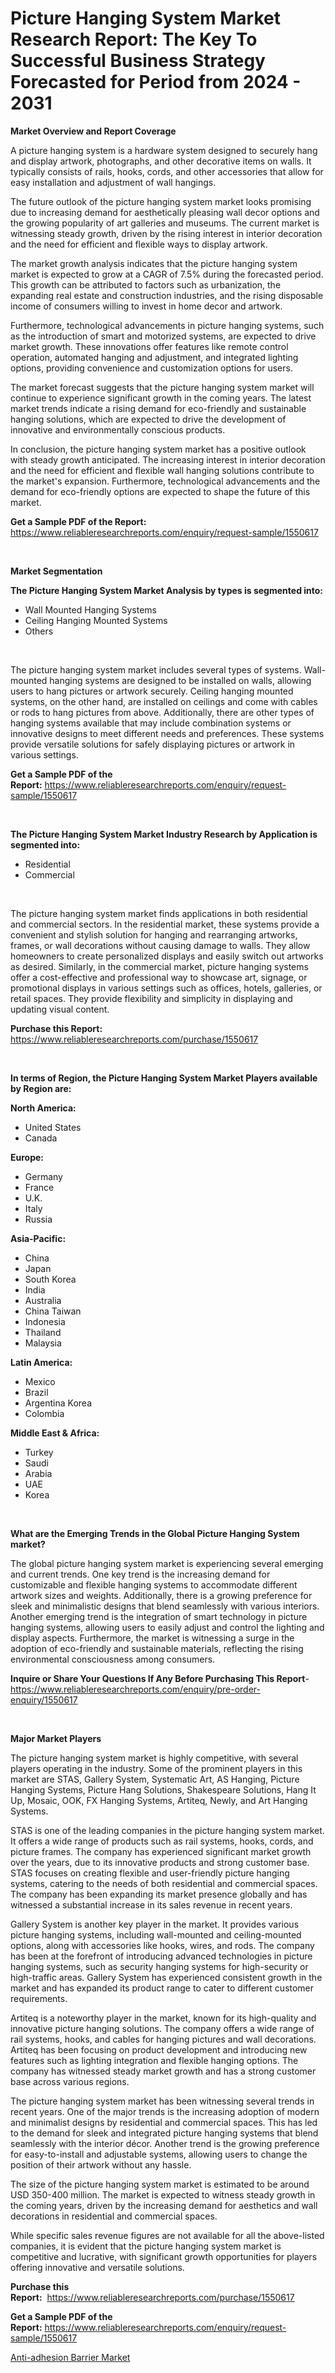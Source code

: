 <p><h1>Picture Hanging System Market Research Report: The Key To Successful Business Strategy Forecasted for Period from 2024 - 2031</h1></p><p><strong>Market Overview and Report Coverage</strong></p>
<p><p>A picture hanging system is a hardware system designed to securely hang and display artwork, photographs, and other decorative items on walls. It typically consists of rails, hooks, cords, and other accessories that allow for easy installation and adjustment of wall hangings.</p><p>The future outlook of the picture hanging system market looks promising due to increasing demand for aesthetically pleasing wall decor options and the growing popularity of art galleries and museums. The current market is witnessing steady growth, driven by the rising interest in interior decoration and the need for efficient and flexible ways to display artwork.</p><p>The market growth analysis indicates that the picture hanging system market is expected to grow at a CAGR of 7.5% during the forecasted period. This growth can be attributed to factors such as urbanization, the expanding real estate and construction industries, and the rising disposable income of consumers willing to invest in home decor and artwork.</p><p>Furthermore, technological advancements in picture hanging systems, such as the introduction of smart and motorized systems, are expected to drive market growth. These innovations offer features like remote control operation, automated hanging and adjustment, and integrated lighting options, providing convenience and customization options for users.</p><p>The market forecast suggests that the picture hanging system market will continue to experience significant growth in the coming years. The latest market trends indicate a rising demand for eco-friendly and sustainable hanging solutions, which are expected to drive the development of innovative and environmentally conscious products.</p><p>In conclusion, the picture hanging system market has a positive outlook with steady growth anticipated. The increasing interest in interior decoration and the need for efficient and flexible wall hanging solutions contribute to the market's expansion. Furthermore, technological advancements and the demand for eco-friendly options are expected to shape the future of this market.</p></p>
<p><strong>Get a Sample PDF of the Report:</strong> <a href="https://www.reliableresearchreports.com/enquiry/request-sample/1550617">https://www.reliableresearchreports.com/enquiry/request-sample/1550617</a></p>
<p>&nbsp;</p>
<p><strong>Market Segmentation</strong></p>
<p><strong>The Picture Hanging System Market Analysis by types is segmented into:</strong></p>
<p><ul><li>Wall Mounted Hanging Systems</li><li>Ceiling Hanging Mounted Systems</li><li>Others</li></ul></p>
<p>&nbsp;</p>
<p><p>The picture hanging system market includes several types of systems. Wall-mounted hanging systems are designed to be installed on walls, allowing users to hang pictures or artwork securely. Ceiling hanging mounted systems, on the other hand, are installed on ceilings and come with cables or rods to hang pictures from above. Additionally, there are other types of hanging systems available that may include combination systems or innovative designs to meet different needs and preferences. These systems provide versatile solutions for safely displaying pictures or artwork in various settings.</p></p>
<p><strong>Get a Sample PDF of the Report:</strong>&nbsp;<a href="https://www.reliableresearchreports.com/enquiry/request-sample/1550617">https://www.reliableresearchreports.com/enquiry/request-sample/1550617</a></p>
<p>&nbsp;</p>
<p><strong>The Picture Hanging System Market Industry Research by Application is segmented into:</strong></p>
<p><ul><li>Residential</li><li>Commercial</li></ul></p>
<p>&nbsp;</p>
<p><p>The picture hanging system market finds applications in both residential and commercial sectors. In the residential market, these systems provide a convenient and stylish solution for hanging and rearranging artworks, frames, or wall decorations without causing damage to walls. They allow homeowners to create personalized displays and easily switch out artworks as desired. Similarly, in the commercial market, picture hanging systems offer a cost-effective and professional way to showcase art, signage, or promotional displays in various settings such as offices, hotels, galleries, or retail spaces. They provide flexibility and simplicity in displaying and updating visual content.</p></p>
<p><strong>Purchase this Report:</strong>&nbsp; <a href="https://www.reliableresearchreports.com/purchase/1550617">https://www.reliableresearchreports.com/purchase/1550617</a></p>
<p>&nbsp;</p>
<p><strong>In terms of Region, the Picture Hanging System Market Players available by Region are:</strong></p>
<p>
    <p> <strong> North America: </strong>
        <ul>
            <li>United States</li>
            <li>Canada</li>
        </ul>
        </p> 
    <p> <strong> Europe: </strong>
        <ul>
            <li>Germany</li>
            <li>France</li>
            <li>U.K.</li>
            <li>Italy</li>
            <li>Russia</li>
        </ul>
        </p> 
    <p> <strong> Asia-Pacific: </strong>
        <ul>
            <li>China</li>
            <li>Japan</li>
            <li>South Korea</li>
            <li>India</li>
            <li>Australia</li>
            <li>China Taiwan</li>
            <li>Indonesia</li>
            <li>Thailand</li>
            <li>Malaysia</li>
        </ul>
        </p> 
    <p> <strong> Latin America: </strong>
        <ul>
            <li>Mexico</li>
            <li>Brazil</li>
            <li>Argentina Korea</li>
            <li>Colombia</li>
        </ul>
        </p> 
    <p> <strong> Middle East & Africa: </strong>
        <ul>
            <li>Turkey</li>
            <li>Saudi</li>
            <li>Arabia</li>
            <li>UAE</li>
            <li>Korea</li>
        </ul>
    </p>
    </p>
<p>&nbsp;</p>
<p><strong>What are the Emerging Trends in the Global Picture Hanging System market?</strong></p>
<p><p>The global picture hanging system market is experiencing several emerging and current trends. One key trend is the increasing demand for customizable and flexible hanging systems to accommodate different artwork sizes and weights. Additionally, there is a growing preference for sleek and minimalistic designs that blend seamlessly with various interiors. Another emerging trend is the integration of smart technology in picture hanging systems, allowing users to easily adjust and control the lighting and display aspects. Furthermore, the market is witnessing a surge in the adoption of eco-friendly and sustainable materials, reflecting the rising environmental consciousness among consumers.</p></p>
<p><strong>Inquire or Share Your Questions If Any Before Purchasing This Report</strong>- <a href="https://www.reliableresearchreports.com/enquiry/pre-order-enquiry/1550617">https://www.reliableresearchreports.com/enquiry/pre-order-enquiry/1550617</a></p>
<p>&nbsp;</p>
<p><strong>Major Market Players</strong></p>
<p><p>The picture hanging system market is highly competitive, with several players operating in the industry. Some of the prominent players in this market are STAS, Gallery System, Systematic Art, AS Hanging, Picture Hanging Systems, Picture Hang Solutions, Shakespeare Solutions, Hang It Up, Mosaic, OOK, FX Hanging Systems, Artiteq, Newly, and Art Hanging Systems.</p><p>STAS is one of the leading companies in the picture hanging system market. It offers a wide range of products such as rail systems, hooks, cords, and picture frames. The company has experienced significant market growth over the years, due to its innovative products and strong customer base. STAS focuses on creating flexible and user-friendly picture hanging systems, catering to the needs of both residential and commercial spaces. The company has been expanding its market presence globally and has witnessed a substantial increase in its sales revenue in recent years.</p><p>Gallery System is another key player in the market. It provides various picture hanging systems, including wall-mounted and ceiling-mounted options, along with accessories like hooks, wires, and rods. The company has been at the forefront of introducing advanced technologies in picture hanging systems, such as security hanging systems for high-security or high-traffic areas. Gallery System has experienced consistent growth in the market and has expanded its product range to cater to different customer requirements.</p><p>Artiteq is a noteworthy player in the market, known for its high-quality and innovative picture hanging solutions. The company offers a wide range of rail systems, hooks, and cables for hanging pictures and wall decorations. Artiteq has been focusing on product development and introducing new features such as lighting integration and flexible hanging options. The company has witnessed steady market growth and has a strong customer base across various regions.</p><p>The picture hanging system market has been witnessing several trends in recent years. One of the major trends is the increasing adoption of modern and minimalist designs by residential and commercial spaces. This has led to the demand for sleek and integrated picture hanging systems that blend seamlessly with the interior décor. Another trend is the growing preference for easy-to-install and adjustable systems, allowing users to change the position of their artwork without any hassle.</p><p>The size of the picture hanging system market is estimated to be around USD 350-400 million. The market is expected to witness steady growth in the coming years, driven by the increasing demand for aesthetics and wall decorations in residential and commercial spaces.</p><p>While specific sales revenue figures are not available for all the above-listed companies, it is evident that the picture hanging system market is competitive and lucrative, with significant growth opportunities for players offering innovative and versatile solutions.</p></p>
<p><strong>Purchase this Report:</strong>&nbsp;&nbsp;<a href="https://www.reliableresearchreports.com/purchase/1550617">https://www.reliableresearchreports.com/purchase/1550617</a></p>
<p></p>
<p><strong>Get a Sample PDF of the Report:</strong>&nbsp;<a href="https://www.reliableresearchreports.com/enquiry/request-sample/1550617">https://www.reliableresearchreports.com/enquiry/request-sample/1550617</a></p>
<p><p><a href="https://medium.com/p/1751694d3358/edit">Anti-adhesion Barrier Market</a></p></p>